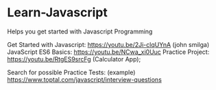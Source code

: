 # Learn-Javascript

Helps you get started with Javascript Programming

Get Started with Javascript: https://youtu.be/2Ji-clqUYnA (john smilga)
JavaScript ES6 Basics: https://youtu.be/NCwa_xi0Uuc
Practice Project: https://youtu.be/RtgES9srcFg (Calculator App);

Search for possible Practice Tests:
(example) https://www.toptal.com/javascript/interview-questions
